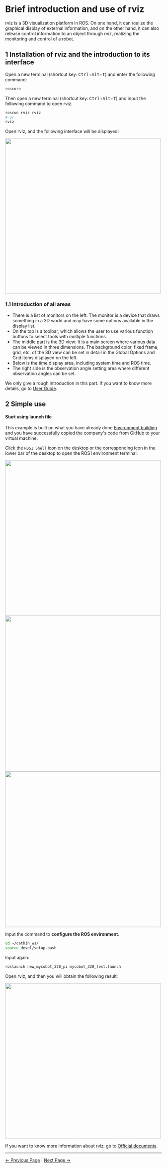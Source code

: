 # Brief introduction and use of rviz

rviz is a 3D visualization platform in ROS. On one hand, it can realize the graphical display of external information, and on the other hand, it can also release control information to an object through rviz, realizing the monitoring and control of a robot.

## 1 Installation of rviz and the introduction to its interface

Open a new terminal (shortcut key: <kbd>Ctrl</kbd>+<kbd>Alt</kbd>+<kbd>T</kbd>) and enter the following command:
```bash
roscore
```

Then open a new terminal (shortcut key: <kbd>Ctrl</kbd>+<kbd>Alt</kbd>+<kbd>T</kbd>) and input the following command to open rviz.

```bash
rosrun rviz rviz
# or
rviz
```

Open rviz, and the following interface will be displayed:

<img src =../../../resources/11-ApplicationBaseROS/rviz-1.png
width ="500"  align = "center">

### 1.1 Introduction of all areas

 * There is a list of monitors on the left. The monitor is a device that draws something in a 3D world and may have some options available in the display list.
 * On the top is a toolbar, which allows the user to use various function buttons to select tools with multiple functions.
 * The middle part is the 3D view: It is a main screen where various data can be viewed in three dimensions. The background color, fixed frame, grid, etc. of the 3D view can be set in detail in the Global Options and Grid items displayed on the left.
 * Below is the time display area, including system time and ROS time.
 * The right side is the observation angle setting area where different observation angles can be set.

We only give a rough introduction in this part. If you want to know more details, go to [User Guide](http://wiki.ros.org/rviz/UserGuide).

## 2 Simple use

#### Start using launch file

This example is built on what you have already done [Environment building](./11.1.1.1-环境搭建.md) and you have successfully copied the company's code from GitHub to your virtual machine.

Click the `ROS1 Shell` icon on the desktop or the corresponding icon in the lower bar of the desktop to open the ROS1 environment terminal:

<img src =../../../resources/11-ApplicationBaseROS/12.1.4-1.jpg
width ="500"  align = "center">
<img src =../../../resources/11-ApplicationBaseROS/12.1.4-2.jpg
width ="500"  align = "center">
<img src =../../../resources/11-ApplicationBaseROS/12.1.4-3.jpg
width ="500"  align = "center">

Input the command to **configure the ROS environment**.

```bash
cd ~/catkin_ws/
source devel/setup.bash
```

Input again:

```bash
roslaunch new_mycobot_320_pi mycobot_320_test.launch
```

Open rviz, and then you will obtain the following result:

<img src =../../../resources/11-ApplicationBaseROS/12.2.7-4.jpg
width ="500"  align = "center">

If you want to know more information about rviz, go to [Official documents](http://wiki.ros.org/rviz).

---

[← Previous Page](11.1.2.2-ROS基础.md) | [Next Page →](11.1.2.4-基础功能.md)
